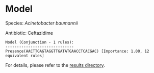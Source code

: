 
# Model

Species: *Acinetobacter baumannii*

Antibiotic: Ceftazidime

```
Model (Conjunction - 1 rules):
------------------------------
Presence(AACTTGAGTAGGTTGATATGAACCTCACGAC) [Importance: 1.00, 12 equivalent rules]

```

For details, please refer to the [results directory](../../../../../results/scm_b/acinetobacter%20baumannii/ceftazidime/repeat_7/).

